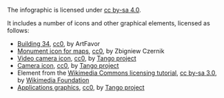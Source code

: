 The infographic is licensed under [cc by-sa 4.0](https://creativecommons.org/licenses/by-sa/4.0/).

It includes a number of icons and other graphical elements, licensed as follows:
 - [Building 34](https://commons.wikimedia.org/wiki/File:Building_34.svg), [cc0](http://creativecommons.org/publicdomain/zero/1.0/deed.en), by ArtFavor
 - [Monument icon for maps](https://commons.wikimedia.org/wiki/File:Monument_icon_for_maps.svg), [cc0](http://creativecommons.org/publicdomain/zero/1.0/deed.en), by Zbigniew Czernik
 - [Video camera icon](https://commons.wikimedia.org/wiki/Category:Video_camera_icons#mediaviewer/File:Camera-video.svg), [cc0](http://creativecommons.org/publicdomain/zero/1.0/deed.en), by [Tango project](http://tango.freedesktop.org/The_People)
 - [Camera icon](https://commons.wikimedia.org/wiki/File:Camera-photo.svg), [cc0](http://creativecommons.org/publicdomain/zero/1.0/deed.en), by [Tango project](http://tango.freedesktop.org/The_People)
 - Element from the [Wikimedia Commons licensing tutorial](https://commons.wikimedia.org/wiki/File:Licensing_tutorial_en.svg), [cc by-sa 3.0](https://creativecommons.org/licenses/by-sa/3.0/), by [Wikimedia Foundation](https://wikimediafoundation.org/wiki/)
 - [Applications graphics](https://commons.wikimedia.org/wiki/File:Applications-graphics.svg), [cc0](http://creativecommons.org/publicdomain/zero/1.0/deed.en), by [Tango project](http://tango.freedesktop.org/The_People)